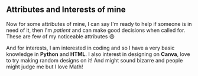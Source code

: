 ## Attributes and Interests of mine
Now for some attributes of mine, I can say I'm ready to help if someone is in need of it, then I'm *patient* and can make good decisions when called for. These are few of my noticeable attributes 😃

And for interests, I am interested in coding and so I have a very basic knowledge in **Python** and **HTML**. I also interest in designing on **Canva**, love to try making random designs on it! And might sound bizarre and people might judge me but I love Math!
